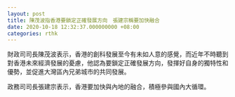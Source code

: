 ```yaml
---
layout: post
title: 陳茂波指香港要鎖定正確發展方向　張建宗稱要加快融合
date: 2020-10-18 12:32:37.000000000 +08:00
categories: rthk
---
```


財政司司長陳茂波表示，香港的創科發展至今有未如人意的感覺，而近年不時聽到對香港未來經濟發展的憂慮，他認為要鎖定正確發展方向，發揮好自身的獨特性和優勢，並促進大灣區內兄弟城市的共同發展。

政務司司長張建宗表示，香港要加快與內地的融合，積極參與國內大循環。
